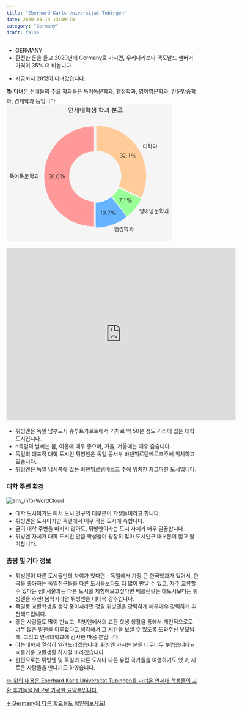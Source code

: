 ```yaml
---
title: "Eberhard Karls Universitat Tubingen"
date: 2020-08-19 13:09:58
category: "Germany"
draft: false
---
```


- GERMANY
- 환전한 돈을 들고 2020년에 Germany로 가시면, 우리나라보다 맥도날드 햄버거 가격이 35% 더 비쌉니다.
* 지금까지 28명이 다녀갔습니다.



📚 다녀온 선배들의 주요 학과들은 독어독문학과, 행정학과, 영어영문학과, 신문방송학과, 경제학과 등입니다
![department-info](../plots/DE000001.png)

<iframe
width="600"
height="450"
frameborder="0" style="border:0"
src="https://www.google.com/maps/embed/v1/place?key=AIzaSyC9e1AME-pVmWC4hBpFdu5S4dKzyepa3HQ&q=Eberhard+Karls+Universitat+Tubingen&center=48.5294782,9.043774&zoom=14" allowfullscreen>
</iframe>

- 튀빙엔은 독일 남부도시 슈투트가르트에서 기차로 약 50분 정도 거리에 있는 대학도시입니다.
- n독일의 날씨는 봄, 여름에 매우 좋으며, 가을, 겨울에는 매우 춥습니다.
- 독일의 대표적 대학 도시인 튀빙엔은 독일 동서부 바덴뷔르템베르크주에 위치하고 있습니다.
- 튀빙엔은 독일 남서쪽에 있는 바덴뷔르템베르크 주에 위치한 자그마한 도시입니다.

### 대학 주변 환경

![env_info-WordCloud](../univ_wordclouds_okt/env_info/DE000001_env_info_okt.png)

- 대학 도시이기도 해서 도시 인구의 대부분이 학생들이라고 합니다.
- 튀빙엔은 도시이지만 독일에서 매우 작은 도시에 속합니다.
- 굳이 대학 주변을 따지지 않아도, 튀빙엔이라는 도시 자체가 매우 말끔합니다.
- 튀빙엔 자체가 대학 도시인 만큼 학생들이 굉장히 많아 도시인구 대부분이 젊고 활기찹니다.

### 총평 및 기타 정보

- 튀빙엔이 다른 도시들만의 차이가 있다면 - 독일에서 가장 큰 한국학과가 있어서, 한국을 좋아하는 독일친구들을 다른 도시들보다도 더 많이 만날 수 있고, 자주 교류할 수 있다는 점! 서울과는 다른 도시를 체험해보고싶다면 베를린같은 대도시보다는 튀빙엔을 추천! 봄학기라면 튀빙엔을 더더욱 강추입니다.
- 독일로 교환학생을 생각 중이시라면 정말 튀빙엔을 강력하게 매우매우 강력하게 추천해드립니다.
- 좋은 사람들도 많이 만났고, 튀빙엔에서의 교환 학생 생활을 통해서 개인적으로도 너무 많은 발전을 이루었다고 생각해서 그 시간을 보낼 수 있도록 도와주신 부모님께, 그리고 연세대학교에 감사한 마음 뿐입니다.
- 아는데까지 열심히 알려드리겠습니다! 튀빙엔 가시는 분들 너무너무 부럽습니다ㅠㅠ즐거운 교환생활 하시길 바라겠습니다.
- 한편으로는 튀빙엔 및 독일의 다른 도시나 다른 유럽 국가들을 여행하기도 했고, 새로운 사람들을 만나기도 하였습니다.

[✏️ 위의 내용은 Eberhard Karls Universitat Tubingen를 다녀온 연세대 학생들의 교환 후기들을 NLP로 가공한 요약본입니다.](http://oia.yonsei.ac.kr/partner/expReport.asp?ucode=DE000001&bgbn=A)

[✈️ Germany의 다른 학교들도 확인해보세요!](https://yonsei-exchange.netlify.app/?category=Germany)
